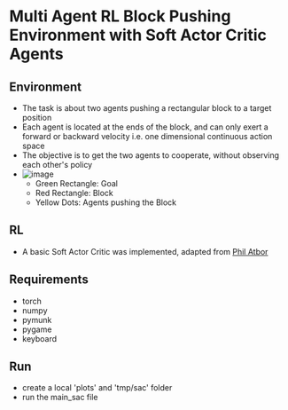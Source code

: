 # Multi Agent RL Block Pushing Environment with Soft Actor Critic Agents
## Environment
- The task is about two agents pushing a rectangular block to a target position
- Each agent is located at the ends of the block, and can only exert a forward or backward velocity i.e. one dimensional continuous action space
- The objective is to get the two agents to cooperate, without observing each other's policy
- ![image](https://user-images.githubusercontent.com/79006977/172347780-7b960569-0813-4ac0-bae2-6a284bb551e1.png "Rendering of the Pymunk physics using Pygame")
  - Green Rectangle: Goal
  - Red Rectangle: Block
  - Yellow Dots: Agents pushing the Block

## RL
- A basic Soft Actor Critic was implemented, adapted from [Phil Atbor](https://github.com/philtabor/Youtube-Code-Repository/tree/master/ReinforcementLearning/PolicyGradient/SAC)
## Requirements
- torch
- numpy
- pymunk
- pygame
- keyboard
## Run
- create a local 'plots' and 'tmp/sac' folder
- run the main_sac file
